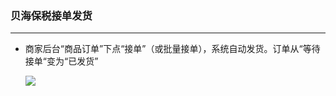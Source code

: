 ### 贝海保税接单发货

---

* 商家后台“商品订单”下点“接单”（或批量接单），系统自动发货。订单从“等待接单“变为“已发货”

  ![](http://sellerhub.ymatou.com/helpview/img/fbxjdfh_1.png)



